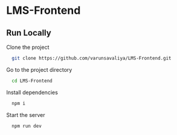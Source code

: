 # LMS-Frontend

## Run Locally

Clone the project

```bash
  git clone https://github.com/varunsavaliya/LMS-Frontend.git
```

Go to the project directory

```bash
  cd LMS-Frontend
```

Install dependencies

```bash
  npm i
```

Start the server

```bash
  npm run dev
```
